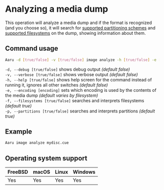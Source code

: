 # Analyzing a media dump

This operation will analyze a media dump and if the format is recognized (and you choose so), it will search
for [supported partitioning schemes](../faq/partitions.md)
and [supported filesystems](../faq/filesystems.md) on the dump, showing information about them.

## Command usage

```bash
Aaru -d [true/false] -v [true/false] image analyze -h [true/false] -e [encoding] -f [true/false] -p [true/false] <image-path>
```

`-d, --debug [true/false]` shows debug output *(default false)*  
`-v, --verbose [true/false]` shows verbose output *(default false)*  
`-h, --help [true/false]` shows help screen for the command instead of running it, ignores all other switches *(default
false)*  
`-e, --encoding [encoding]` sets which encoding is used by the contents of the media dump *(default varies by
filesystem)*  
`-f, --filesystems [true/false]` searches and interprets filesystems *(default true)*  
`-p, --partitions [true/false]` searches and interprets partitions *(default true)*

## Example

```bash
Aaru image analyze mydisc.cue
```

## Operating system support

| FreeBSD | macOS | Linux | Windows |
| ------- | ----- | ----- | ------- |
| Yes     | Yes   | Yes   | Yes     |
